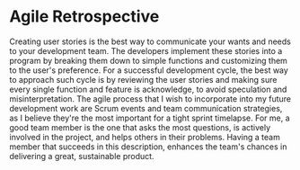 # Agile Retrospective

Creating user stories is the best way to communicate your wants and needs to your development team. The developers implement these stories into a program by breaking them down to simple functions and customizing them to the user's preference. For a successful development cycle, the best way to approach such cycle is by reviewing the user stories and making sure every single function and feature is acknowledge, to avoid speculation and misinterpretation. The agile process that I wish to incorporate into my future development work are Scrum events and team communication strategies, as I believe they're the most important for a tight sprint timelapse. For me, a good team member is the one that asks the most questions, is actively involved in the project, and helps others in their problems. Having a team member that succeeds in this description, enhances the team's chances in delivering a great, sustainable product.
